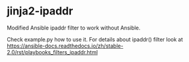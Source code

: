 # jinja2-ipaddr
Modified Ansible ipaddr filter to work without Ansible.

Check example.py how to use it.
For details about ipaddr() filter look at https://ansible-docs.readthedocs.io/zh/stable-2.0/rst/playbooks_filters_ipaddr.html
